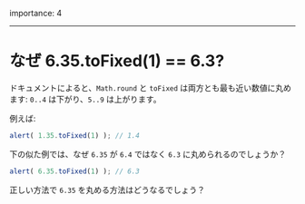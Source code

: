 importance: 4

---

# なぜ 6.35.toFixed(1) == 6.3?

ドキュメントによると、`Math.round` と `toFixed` は両方とも最も近い数値に丸めます: `0..4` は下がり、`5..9` は上がります。

例えば:

```js run
alert( 1.35.toFixed(1) ); // 1.4
```

下の似た例では、なぜ `6.35` が `6.4` ではなく `6.3` に丸められるのでしょうか？

```js run
alert( 6.35.toFixed(1) ); // 6.3
```

正しい方法で `6.35` を丸める方法はどうなるでしょう？
